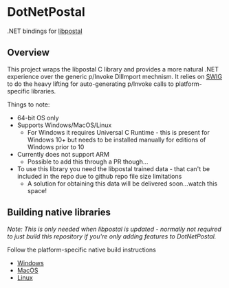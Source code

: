 # DotNetPostal
.NET bindings for [libpostal](https://github.com/openvenues/libpostal)

## Overview

This project wraps the libpostal C library and provides a more natural .NET experience over the generic p/Invoke DllImport mechnism. It relies on [SWIG](https://www.swig.org) to do the heavy lifting for auto-generating p/Invoke calls to platform-specific libraries.

Things to note:

* 64-bit OS only
* Supports Windows/MacOS/Linux
  * For Windows it requires Universal C Runtime - this is present for Windows 10+ but needs to be installed manually for editions of Windows prior to 10
* Currently does not support ARM
  * Possible to add this through a PR though...
* To use this library you need the libpostal trained data - that can't be included in the repo due to github repo file size limitations
  * A solution for obtaining this data will be delivered soon...watch this space!

## Building native libraries

_Note: This is only needed when libpostal is updated - normally not required to just build this repository if you're only adding features to DotNetPostal._

Follow the platform-specific native build instructions

* [Windows](./swig/windows/readme.md)
* [MacOS](./swig/osx/readme.md)
* [Linux](./swig/linux/readme.md)



